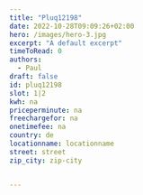 ```yaml
---
title: "Pluq12198"
date: 2022-10-28T09:09:26+02:00
hero: /images/hero-3.jpg
excerpt: "A default excerpt"
timeToRead: 0
authors:
  - Paul
draft: false
id: pluq12198
slot: 1|2
kwh: na
priceperminute: na
freechargefor: na
onetimefee: na
country: de
locationname: locationname
street: street
zip_city: zip-city


---
```

